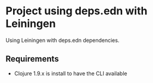 # Project using deps.edn with Leiningen

Using Leiningen with deps.edn dependencies.


## Requirements

- Clojure 1.9.x is install to have the CLI available
